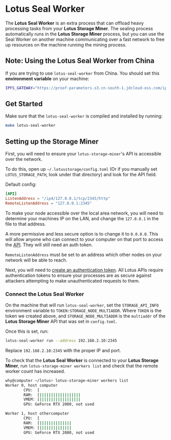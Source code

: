 # Lotus Seal Worker

The **Lotus Seal Worker** is an extra process that can offload heavy processing tasks from your **Lotus Storage Miner**. The sealing process automatically runs in the **Lotus Storage Miner** process, but you can use the Seal Worker on another machine communicating over a fast network to free up resources on the machine running the mining process.

## Note: Using the Lotus Seal Worker from China

If you are trying to use `lotus-seal-worker` from China. You should set this **environment variable** on your machine:

```sh
IPFS_GATEWAY="https://proof-parameters.s3.cn-south-1.jdcloud-oss.com/ipfs/"
```

## Get Started

Make sure that the `lotus-seal-worker` is compiled and installed by running:

```sh
make lotus-seal-worker
```

## Setting up the Storage Miner

First, you will need to ensure your `lotus-storage-miner`'s API is accessible over the network.

To do this, open up `~/.lotusstorage/config.toml` (Or if you manually set `LOTUS_STORAGE_PATH`, look under that directory) and look for the API field.

Default config:

```toml
[API]
ListenAddress = "/ip4/127.0.0.1/tcp/2345/http"
RemoteListenAddress = "127.0.0.1:2345"
```

To make your node accessible over the local area network, you will need to determine your machines IP on the LAN, and change the `127.0.0.1` in the file to that address.

A more permissive and less secure option is to change it to `0.0.0.0`. This will allow anyone who can connect to your computer on that port to access the [API](https://docs.lotu.sh/en+api). They will still need an auth token.

`RemoteListenAddress` must be set to an address which other nodes on your network will be able to reach.

Next, you will need to [create an authentication token](https://docs.lotu.sh/en+api-scripting-support#generate-a-jwt-46). All Lotus APIs require authentication tokens to ensure your processes are as secure against attackers attempting to make unauthenticated requests to them.

### Connect the Lotus Seal Worker

On the machine that will run `lotus-seal-worker`, set the `STORAGE_API_INFO` environment variable to `TOKEN:STORAGE_NODE_MULTIADDR`. Where `TOKEN` is the token we created above, and `STORAGE_NODE_MULTIADDR` is the `multiaddr` of the **Lotus Storage Miner** API that was set in `config.toml`.

Once this is set, run:

```sh
lotus-seal-worker run --address 192.168.2.10:2345
```

Replace `192.168.2.10:2345` with the proper IP and port.

To check that the **Lotus Seal Worker** is connected to your **Lotus Storage Miner**, run `lotus-storage-miner workers list` and check that the remote worker count has increased.

```sh
why@computer ~/lotus> lotus-storage-miner workers list
Worker 0, host computer
        CPU:  [                                                                ] 0 core(s) in use
        RAM:  [||||||||||||||||||                                              ] 28% 18.1 GiB/62.7 GiB
        VMEM: [||||||||||||||||||                                              ] 28% 18.1 GiB/62.7 GiB
        GPU: GeForce RTX 2080, not used

Worker 1, host othercomputer
        CPU:  [                                                                ] 0 core(s) in use
        RAM:  [||||||||||||||                                                  ] 23% 14 GiB/62.7 GiB
        VMEM: [||||||||||||||                                                  ] 23% 14 GiB/62.7 GiB
        GPU: GeForce RTX 2080, not used
```
